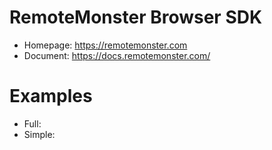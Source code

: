 # RemoteMonster Browser SDK
- Homepage: https://remotemonster.com
- Document: https://docs.remotemonster.com/
# Examples
- Full:
- Simple:
